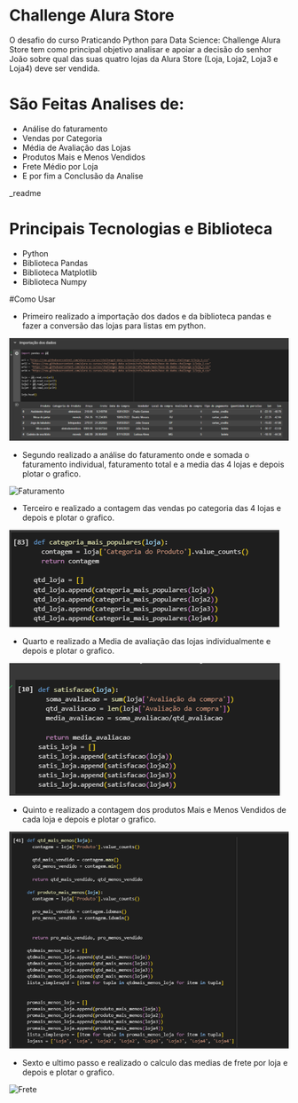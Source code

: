 # Challenge Alura Store

O desafio do curso Praticando Python para Data Science: Challenge Alura Store tem como principal objetivo analisar e apoiar a decisão do senhor João sobre qual das suas quatro lojas da Alura Store (Loja, Loja2, Loja3 e Loja4) deve ser vendida.


# São Feitas Analises de:

- Análise do faturamento
- Vendas por Categoria
- Média de Avaliação das Lojas
- Produtos Mais e Menos Vendidos
- Frete Médio por Loja
- E por fim a Conclusão da Analise

_readme

# Principais Tecnologias e Biblioteca
- Python
- Biblioteca Pandas
- Biblioteca Matplotlib
- Biblioteca Numpy

#Como Usar
- Primeiro realizado a importação dos dados e da biblioteca pandas e fazer a conversão das lojas para listas em python.
<img src='img_readme/Importação dos dados.png' alt='Dados'>

- Segundo realizado a análise do faturamento onde e somada o faturamento individual, faturamento total e a media das 4 lojas e depois plotar o grafico.
<img src='img_readme/Análise do faturamento_readme.png' alt='Faturamento'>

- Terceiro e realizado a contagem das vendas po categoria das 4 lojas e depois e plotar o grafico.
<img src='img_readme/Vendas por Categoria_readme.png' alt='Vendas'>

- Quarto e realizado a Media de avaliação das lojas individualmente e depois e plotar o grafico.
<img src='img_readme/Média de Avaliação das Lojas_readme.png' alt='Avaliação'>

- Quinto e realizado a contagem dos produtos Mais e Menos Vendidos de cada loja e depois e plotar o grafico.
<img src='img_readme/Produtos Mais e Menos Vendidos_readme.png' alt='Mais_Menos'>

- Sexto e ultimo passo e realizado o calculo das medias de frete por loja e depois e plotar o grafico.
<img src='img_readme/Frete Médio por Loja_readme.png' alt='Frete'>
